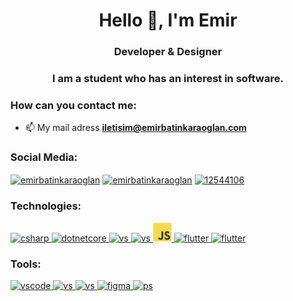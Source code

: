 <h1 align="center">Hello 👋, I'm Emir</h1>
<h3 align="center">Developer & Designer</h3>
<h3 align="center">I am a student who has an interest in software.</h3>

<h3 align="left">How can you contact me:</h3>

- 📫 My mail adress **iletisim@emirbatinkaraoglan.com**

<h3 align="left">Social Media:</h3>
<p align="left">
<a href="https://www.instagram.com/emirbatinkaraoglan/" target="blank"><img align="center" src="https://upload.wikimedia.org/wikipedia/commons/thumb/e/e7/Instagram_logo_2016.svg/1200px-Instagram_logo_2016.svg.png" alt="emirbatinkaraoglan" height="30" width="30"/></a>
 <a href="https://www.twitter.com/emirbatink/" target="blank"><img align="center" src="https://upload.wikimedia.org/wikipedia/commons/thumb/4/4f/Twitter-logo.svg/2491px-Twitter-logo.svg.png" alt="emirbatinkaraoglan" height="30" width="30" /></a>
 <a href="https://stackoverflow.com/users/13442457/emir-bat%c4%b1n?tab=profile" target="blank"><img align="center" src="https://upload.wikimedia.org/wikipedia/commons/thumb/e/ef/Stack_Overflow_icon.svg/768px-Stack_Overflow_icon.svg.png" alt="12544106" height="45" width="45" /></a>
</p>

<h3 align="left">Technologies:</h3>
<p align="left"> 
<a href="https://docs.microsoft.com/en-us/dotnet/csharp/" target="_blank"> <img src="https://seeklogo.com/images/C/c-sharp-c-logo-02F17714BA-seeklogo.com.png" alt="csharp" width="27" height="30"/> </a>
 <a href="https://dotnet.microsoft.com/" target="_blank"> <img src="https://upload.wikimedia.org/wikipedia/commons/thumb/e/ee/.NET_Core_Logo.svg/1200px-.NET_Core_Logo.svg.png" alt="dotnetcore" width="30" height="30"/> </a>
 <a href="https://www.w3schools.com/html/" target="_blank"> <img src="https://upload.wikimedia.org/wikipedia/commons/thumb/6/61/HTML5_logo_and_wordmark.svg/1200px-HTML5_logo_and_wordmark.svg.png" alt="vs" width="30" height="30"/> </a>
 <a href="https://www.w3schools.com/css/default.asp" target="_blank"> <img src="https://upload.wikimedia.org/wikipedia/commons/thumb/d/d5/CSS3_logo_and_wordmark.svg/1200px-CSS3_logo_and_wordmark.svg.png" alt="vs" width="30" height="30"/> </a>
 <a href="https://developer.mozilla.org/en-US/docs/Web/JavaScript" target="_blank"> <img src="https://raw.githubusercontent.com/devicons/devicon/master/icons/javascript/javascript-original.svg" alt="javascript" width="30" height="30"/> </a> 
 <a href="https://flutter.dev/docs" target="_blank"> <img src="https://i1.wp.com/www.muratoner.net/wp-content/uploads/2019/01/flutterlogo.png?fit=800%2C800&ssl=1" alt="flutter" width="27" height="30"/> </a>
  <a href="https://kotlinlang.org/" target="_blank"> <img src="https://www.logo.wine/a/logo/Kotlin_(programming_language)/Kotlin_(programming_language)-Logo.wine.svg" alt="flutter" width="27" height="30"/> </a>
 <h3 align="left">Tools:</h3>
<a href="https://code.visualstudio.com/" target="_blank"> <img src="https://upload.wikimedia.org/wikipedia/commons/thumb/9/9a/Visual_Studio_Code_1.35_icon.svg/1024px-Visual_Studio_Code_1.35_icon.svg.png" alt="vscode" width="30" height="30"/> </a>
<a href="https://visualstudio.microsoft.com/" target="_blank"> <img src="https://upload.wikimedia.org/wikipedia/commons/thumb/5/59/Visual_Studio_Icon_2019.svg/1200px-Visual_Studio_Icon_2019.svg.png" alt="vs" width="30" height="30"/> </a>
<a href="https://developer.apple.com/swift/" target="_blank"> <img src="https://developer.apple.com/swift/images/swift-og.png" alt="vs" width="30" height="30"/> </a>
<a href="https://www.figma.com/" target="_blank"> <img src="https://cdn.sanity.io/images/599r6htc/localized/46a76c802176eb17b04e12108de7e7e0f3736dc6-1024x1024.png?w=670&h=670&q=75&fit=max&auto=format" alt="figma" width="30" height="30"/> </a>
<a href="https://www.adobe.com/tr/products/photoshop.html" target="_blank"> <img src="https://upload.wikimedia.org/wikipedia/commons/thumb/a/af/Adobe_Photoshop_CC_icon.svg/640px-Adobe_Photoshop_CC_icon.svg.png" alt="ps" width="30" height="30"/> </a>
<!--
**emirbatin/emirbatin** is a ✨ _special_ ✨ repository because its `README.md` (this file) appears on your GitHub profile.

Here are some ideas to get you started:

- 🔭 I’m currently working on ...
- 🌱 I’m currently learning ...
- 👯 I’m looking to collaborate on ...
- 🤔 I’m looking for help with ...
- 💬 Ask me about ...
- 📫 How to reach me: ...
- 😄 Pronouns: ...
- ⚡ Fun fact: ...
-->
